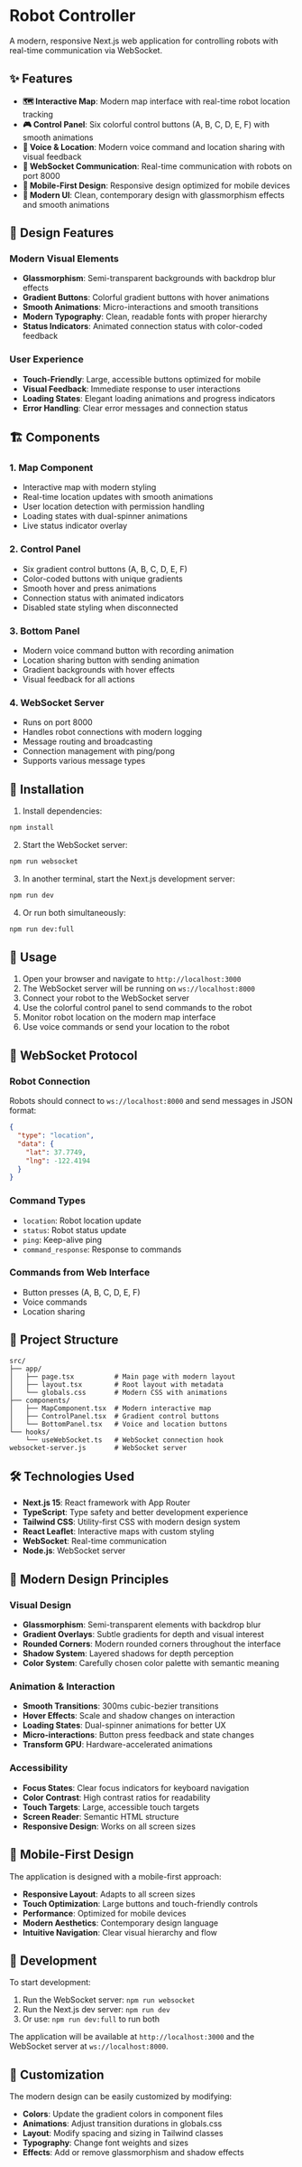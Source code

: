 # Robot Controller

A modern, responsive Next.js web application for controlling robots with real-time communication via WebSocket.

## ✨ Features

- **🗺️ Interactive Map**: Modern map interface with real-time robot location tracking
- **🎮 Control Panel**: Six colorful control buttons (A, B, C, D, E, F) with smooth animations
- **🎤 Voice & Location**: Modern voice command and location sharing with visual feedback
- **🔌 WebSocket Communication**: Real-time communication with robots on port 8000
- **📱 Mobile-First Design**: Responsive design optimized for mobile devices
- **🎨 Modern UI**: Clean, contemporary design with glassmorphism effects and smooth animations

## 🎨 Design Features

### Modern Visual Elements
- **Glassmorphism**: Semi-transparent backgrounds with backdrop blur effects
- **Gradient Buttons**: Colorful gradient buttons with hover animations
- **Smooth Animations**: Micro-interactions and smooth transitions
- **Modern Typography**: Clean, readable fonts with proper hierarchy
- **Status Indicators**: Animated connection status with color-coded feedback

### User Experience
- **Touch-Friendly**: Large, accessible buttons optimized for mobile
- **Visual Feedback**: Immediate response to user interactions
- **Loading States**: Elegant loading animations and progress indicators
- **Error Handling**: Clear error messages and connection status

## 🏗️ Components

### 1. Map Component
- Interactive map with modern styling
- Real-time location updates with smooth animations
- User location detection with permission handling
- Loading states with dual-spinner animations
- Live status indicator overlay

### 2. Control Panel
- Six gradient control buttons (A, B, C, D, E, F)
- Color-coded buttons with unique gradients
- Smooth hover and press animations
- Connection status with animated indicators
- Disabled state styling when disconnected

### 3. Bottom Panel
- Modern voice command button with recording animation
- Location sharing button with sending animation
- Gradient backgrounds with hover effects
- Visual feedback for all actions

### 4. WebSocket Server
- Runs on port 8000
- Handles robot connections with modern logging
- Message routing and broadcasting
- Connection management with ping/pong
- Supports various message types

## 🚀 Installation

1. Install dependencies:
```bash
npm install
```

2. Start the WebSocket server:
```bash
npm run websocket
```

3. In another terminal, start the Next.js development server:
```bash
npm run dev
```

4. Or run both simultaneously:
```bash
npm run dev:full
```

## 📱 Usage

1. Open your browser and navigate to `http://localhost:3000`
2. The WebSocket server will be running on `ws://localhost:8000`
3. Connect your robot to the WebSocket server
4. Use the colorful control panel to send commands to the robot
5. Monitor robot location on the modern map interface
6. Use voice commands or send your location to the robot

## 🔌 WebSocket Protocol

### Robot Connection
Robots should connect to `ws://localhost:8000` and send messages in JSON format:

```json
{
  "type": "location",
  "data": {
    "lat": 37.7749,
    "lng": -122.4194
  }
}
```

### Command Types
- `location`: Robot location update
- `status`: Robot status update
- `ping`: Keep-alive ping
- `command_response`: Response to commands

### Commands from Web Interface
- Button presses (A, B, C, D, E, F)
- Voice commands
- Location sharing

## 📁 Project Structure

```
src/
├── app/
│   ├── page.tsx          # Main page with modern layout
│   ├── layout.tsx        # Root layout with metadata
│   └── globals.css       # Modern CSS with animations
├── components/
│   ├── MapComponent.tsx  # Modern interactive map
│   ├── ControlPanel.tsx  # Gradient control buttons
│   └── BottomPanel.tsx   # Voice and location buttons
└── hooks/
    └── useWebSocket.ts   # WebSocket connection hook
websocket-server.js       # WebSocket server
```

## 🛠️ Technologies Used

- **Next.js 15**: React framework with App Router
- **TypeScript**: Type safety and better development experience
- **Tailwind CSS**: Utility-first CSS with modern design system
- **React Leaflet**: Interactive maps with custom styling
- **WebSocket**: Real-time communication
- **Node.js**: WebSocket server

## 🎯 Modern Design Principles

### Visual Design
- **Glassmorphism**: Semi-transparent elements with backdrop blur
- **Gradient Overlays**: Subtle gradients for depth and visual interest
- **Rounded Corners**: Modern rounded corners throughout the interface
- **Shadow System**: Layered shadows for depth perception
- **Color System**: Carefully chosen color palette with semantic meaning

### Animation & Interaction
- **Smooth Transitions**: 300ms cubic-bezier transitions
- **Hover Effects**: Scale and shadow changes on interaction
- **Loading States**: Dual-spinner animations for better UX
- **Micro-interactions**: Button press feedback and state changes
- **Transform GPU**: Hardware-accelerated animations

### Accessibility
- **Focus States**: Clear focus indicators for keyboard navigation
- **Color Contrast**: High contrast ratios for readability
- **Touch Targets**: Large, accessible touch targets
- **Screen Reader**: Semantic HTML structure
- **Responsive Design**: Works on all screen sizes

## 📱 Mobile-First Design

The application is designed with a mobile-first approach:
- **Responsive Layout**: Adapts to all screen sizes
- **Touch Optimization**: Large buttons and touch-friendly controls
- **Performance**: Optimized for mobile devices
- **Modern Aesthetics**: Contemporary design language
- **Intuitive Navigation**: Clear visual hierarchy and flow

## 🔧 Development

To start development:

1. Run the WebSocket server: `npm run websocket`
2. Run the Next.js dev server: `npm run dev`
3. Or use: `npm run dev:full` to run both

The application will be available at `http://localhost:3000` and the WebSocket server at `ws://localhost:8000`.

## 🎨 Customization

The modern design can be easily customized by modifying:
- **Colors**: Update the gradient colors in component files
- **Animations**: Adjust transition durations in globals.css
- **Layout**: Modify spacing and sizing in Tailwind classes
- **Typography**: Change font weights and sizes
- **Effects**: Add or remove glassmorphism and shadow effects
